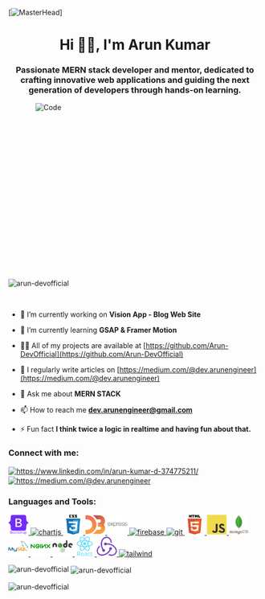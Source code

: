 [![MasterHead](https://media.geeksforgeeks.org/wp-content/uploads/20240111181346/Free-Python-Course.gif)]

<h1 align="center">Hi 👋🏻, I'm Arun Kumar</h1>
<h3 align="center">Passionate MERN stack developer and mentor, dedicated to crafting innovative web applications and guiding the next generation of developers through hands-on learning.</h3>
<img align="right" width="450px" height="350px" src="https://res.cloudinary.com/dscycqmhw/image/upload/v1708174646/Codefeast/Courses/wtqss28inwyucb30m0hd.gif" alt="Code"/>


<p align="left"> <img src="https://komarev.com/ghpvc/?username=arun-devofficial&label=Profile%20views&color=0e75b6&style=flat" alt="arun-devofficial" /> </p>

<p align="left"> <a href="https://twitter.com/" target="blank"><img src="https://img.shields.io/twitter/follow/?logo=twitter&style=for-the-badge" alt="" /></a> </p>

- 🔭 I’m currently working on **Vision App - Blog Web Site**

- 🌱 I’m currently learning **GSAP & Framer Motion**

- 👨‍💻 All of my projects are available at [https://github.com/Arun-DevOfficial](https://github.com/Arun-DevOfficial)

- 📝 I regularly write articles on [https://medium.com/@dev.arunengineer](https://medium.com/@dev.arunengineer)

- 💬 Ask me about **MERN STACK**

- 📫 How to reach me **dev.arunengineer@gmail.com**

- ⚡ Fun fact **I think twice a logic in realtime and having fun about that.**

<h3 align="left">Connect with me:</h3>
<p align="left">
<a href="https://linkedin.com/in/https://www.linkedin.com/in/arun-kumar-d-374775211/" target="blank"><img align="center" src="https://raw.githubusercontent.com/rahuldkjain/github-profile-readme-generator/master/src/images/icons/Social/linked-in-alt.svg" alt="https://www.linkedin.com/in/arun-kumar-d-374775211/" height="30" width="40" /></a>
<a href="https://medium.com/https://medium.com/@dev.arunengineer" target="blank"><img align="center" src="https://raw.githubusercontent.com/rahuldkjain/github-profile-readme-generator/master/src/images/icons/Social/medium.svg" alt="https://medium.com/@dev.arunengineer" height="30" width="40" /></a>
</p>

<h3 align="left">Languages and Tools:</h3>
<p align="left"> <a href="https://getbootstrap.com" target="_blank" rel="noreferrer"> <img src="https://raw.githubusercontent.com/devicons/devicon/master/icons/bootstrap/bootstrap-plain-wordmark.svg" alt="bootstrap" width="40" height="40"/> </a> <a href="https://www.chartjs.org" target="_blank" rel="noreferrer"> <img src="https://www.chartjs.org/media/logo-title.svg" alt="chartjs" width="40" height="40"/> </a> <a href="https://www.w3schools.com/css/" target="_blank" rel="noreferrer"> <img src="https://raw.githubusercontent.com/devicons/devicon/master/icons/css3/css3-original-wordmark.svg" alt="css3" width="40" height="40"/> </a> <a href="https://d3js.org/" target="_blank" rel="noreferrer"> <img src="https://raw.githubusercontent.com/devicons/devicon/master/icons/d3js/d3js-original.svg" alt="d3js" width="40" height="40"/> </a> <a href="https://expressjs.com" target="_blank" rel="noreferrer"> <img src="https://raw.githubusercontent.com/devicons/devicon/master/icons/express/express-original-wordmark.svg" alt="express" width="40" height="40"/> </a> <a href="https://firebase.google.com/" target="_blank" rel="noreferrer"> <img src="https://www.vectorlogo.zone/logos/firebase/firebase-icon.svg" alt="firebase" width="40" height="40"/> </a> <a href="https://git-scm.com/" target="_blank" rel="noreferrer"> <img src="https://www.vectorlogo.zone/logos/git-scm/git-scm-icon.svg" alt="git" width="40" height="40"/> </a> <a href="https://www.w3.org/html/" target="_blank" rel="noreferrer"> <img src="https://raw.githubusercontent.com/devicons/devicon/master/icons/html5/html5-original-wordmark.svg" alt="html5" width="40" height="40"/> </a> <a href="https://developer.mozilla.org/en-US/docs/Web/JavaScript" target="_blank" rel="noreferrer"> <img src="https://raw.githubusercontent.com/devicons/devicon/master/icons/javascript/javascript-original.svg" alt="javascript" width="40" height="40"/> </a> <a href="https://www.mongodb.com/" target="_blank" rel="noreferrer"> <img src="https://raw.githubusercontent.com/devicons/devicon/master/icons/mongodb/mongodb-original-wordmark.svg" alt="mongodb" width="40" height="40"/> </a> <a href="https://www.mysql.com/" target="_blank" rel="noreferrer"> <img src="https://raw.githubusercontent.com/devicons/devicon/master/icons/mysql/mysql-original-wordmark.svg" alt="mysql" width="40" height="40"/> </a> <a href="https://www.nginx.com" target="_blank" rel="noreferrer"> <img src="https://raw.githubusercontent.com/devicons/devicon/master/icons/nginx/nginx-original.svg" alt="nginx" width="40" height="40"/> </a> <a href="https://nodejs.org" target="_blank" rel="noreferrer"> <img src="https://raw.githubusercontent.com/devicons/devicon/master/icons/nodejs/nodejs-original-wordmark.svg" alt="nodejs" width="40" height="40"/> </a> <a href="https://reactjs.org/" target="_blank" rel="noreferrer"> <img src="https://raw.githubusercontent.com/devicons/devicon/master/icons/react/react-original-wordmark.svg" alt="react" width="40" height="40"/> </a> <a href="https://redux.js.org" target="_blank" rel="noreferrer"> <img src="https://raw.githubusercontent.com/devicons/devicon/master/icons/redux/redux-original.svg" alt="redux" width="40" height="40"/> </a> <a href="https://tailwindcss.com/" target="_blank" rel="noreferrer"> <img src="https://www.vectorlogo.zone/logos/tailwindcss/tailwindcss-icon.svg" alt="tailwind" width="40" height="40"/> </a> </p>

<p><img align="left" src="https://github-readme-stats.vercel.app/api/top-langs?username=arun-devofficial&show_icons=true&locale=en&layout=compact" alt="arun-devofficial" /></p>

<p>&nbsp;<img align="center" src="https://github-readme-stats.vercel.app/api?username=arun-devofficial&show_icons=true&locale=en" alt="arun-devofficial" /></p>

<p><img align="center" src="https://github-readme-streak-stats.herokuapp.com/?user=arun-devofficial&" alt="arun-devofficial" /></p>
